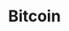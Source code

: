 ---
title: Bitcoin
tags: ["bitcoin", "blockchain", "cryptocurrency", "digital", "innovative", "secure"]
icon: bitcoin
svg: '<svg xmlns="http://www.w3.org/2000/svg" width="24" height="24" fill="none" viewBox="0 0 24 24" stroke-width="1.5" stroke-linecap="round" stroke-linejoin="round" stroke="currentColor"><path d="M9.273 5.25V3m0 2.25H8.182m1.09 0h4.364m0 0V3m0 2.25c1.808 0 3.273 1.511 3.273 3.375S15.444 12 13.636 12m-4.363 9v-2.25m0 0H8.182m1.09 0h4.364m0 2.25v-2.25m0 0h1.091c1.808 0 3.273-1.511 3.273-3.375S16.535 12 14.727 12h-1.09M6 5.25h2.182m0 0V12m5.454 0H8.182M6 18.75h2.182m0 0V12"/></svg>'
---